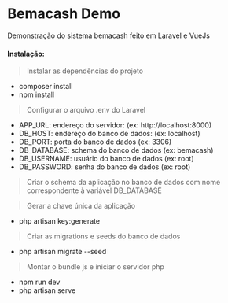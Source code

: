 # Bemacash Demo

Demonstração do sistema bemacash feito em Laravel e VueJs

#### Instalação:

> Instalar as dependências do projeto
* composer install
* npm install
> Configurar o arquivo .env do Laravel
* APP_URL: endereço do servidor: (ex: http://localhost:8000)
* DB_HOST: endereço do banco de dados: (ex: localhost)
* DB_PORT: porta do banco de dados (ex: 3306)
* DB_DATABASE: schema do banco de dados (ex: bemacash)
* DB_USERNAME: usuário do banco de dados (ex: root)
* DB_PASSWORD: senha do banco de dados (ex: root)

> Criar o schema da aplicação no banco de dados com nome correspondente à variável DB_DATABASE


> Gerar a chave única da aplicação
* php artisan key:generate

> Criar as migrations e seeds do banco de dados
* php artisan migrate --seed

> Montar o bundle js e iniciar o servidor php
* npm run dev
* php artisan serve
